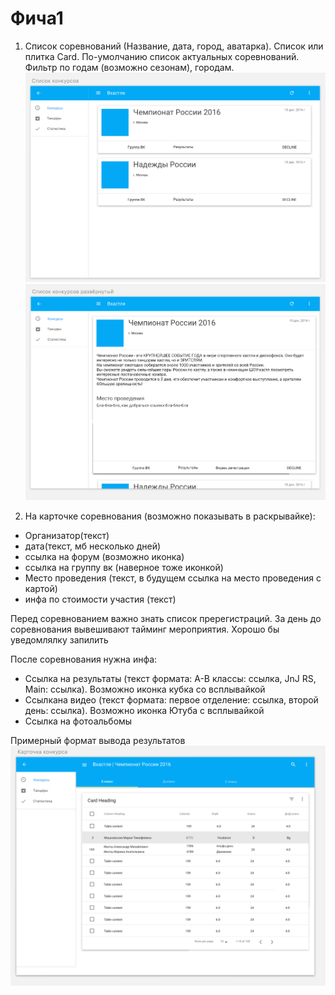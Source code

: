 # Фича1

1) Список соревнований (Название, дата, город, аватарка). Список или плитка Card. По-умолчанию список актуальных соревнований. Фильтр по годам (возможно сезонам), городам.
![Contest List](contest.list.png)
![Contest Selected](contest.selected.png)

2) На карточке соревнования (возможно показывать в раскрывайке):
* Организатор(текст)
* дата(текст, мб несколько дней)
* ссылка на форум (возможно иконка)
* ссылка на группу вк (наверное тоже иконкой)
* Место проведения (текст, в будущем ссылка на место проведения с картой)
* инфа по стоимости участия (текст)

Перед соревнованием важно знать список пререгистраций.
За день до соревнования вывешивают тайминг мероприятия. Хорошо бы уведомлялку запилить

После соревнования нужна инфа:
* Ссылка на результаты (текст формата: А-В классы: ссылка, JnJ RS, Main: ссылка). Возможно иконка кубка со всплывайкой
* Ссылкана видео (текст формата: первое отделение: ссылка, второй день: ссылка). Возможно иконка Ютуба с всплывайкой
* Ссылка на фотоальбомы

Примерный формат вывода результатов
![Results List](results.list.png)
